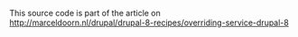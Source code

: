 This source code is part of the article on http://marceldoorn.nl/drupal/drupal-8-recipes/overriding-service-drupal-8

